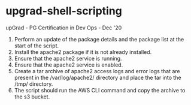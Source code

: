 # upgrad-shell-scripting
upGrad - PG Certification in Dev Ops - Dec '20

1) Perform an update of the package details and the package list at the start of the script.
2) Install the apache2 package if it is not already installed.
3) Ensure that the apache2 service is running.
4) Ensure that the apache2 service is enabled.
5) Create a tar archive of apache2 access logs and error logs that are present in the /var/log/apache2/ directory and place the tar into the /tmp/ directory.
6) The script should run the AWS CLI command and copy the archive to the s3 bucket.
